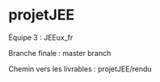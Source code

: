 # projetJEE

<p>Équipe 3 : JEEux_fr</p>
<p>Branche finale : master branch</p>
<p>Chemin vers les livrables : projetJEE/rendu</p>
